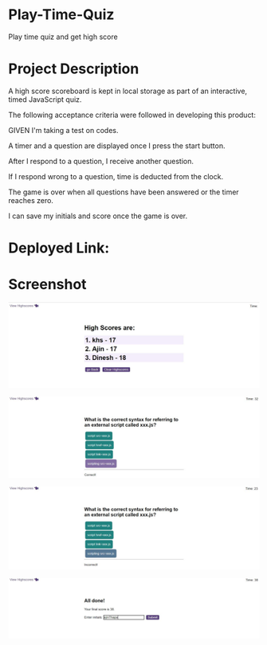 # Play-Time-Quiz
Play time quiz and get high score

# Project Description

A high score scoreboard is kept in local storage as part of an interactive, timed JavaScript quiz.

The following acceptance criteria were followed in developing this product:


GIVEN I'm taking a test on codes.

A timer and a question are displayed once I press the start button.

After I respond to a question, I receive another question.

If I respond wrong to a question, time is deducted from the clock.

The game is over when all questions have been answered or the timer reaches zero.

I can save my initials and score once the game is over.

# Deployed Link:

# Screenshot

![](images/quiz1.JPG)

![](images/quiz2.JPG)

![](images/quiz3.JPG)

![](images/quiz4.JPG)


